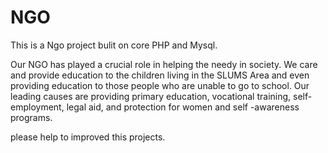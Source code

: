 # NGO
This is a Ngo project bulit on core PHP and Mysql.




Our NGO has played a crucial role in helping the needy in society. We care and provide education to the children living in 
the SLUMS Area and even providing education to those people who are unable to go to school. Our leading causes are providing primary education, 
vocational training, self-employment, legal aid, and protection for women and self -awareness programs. 


please help to improved this projects.


